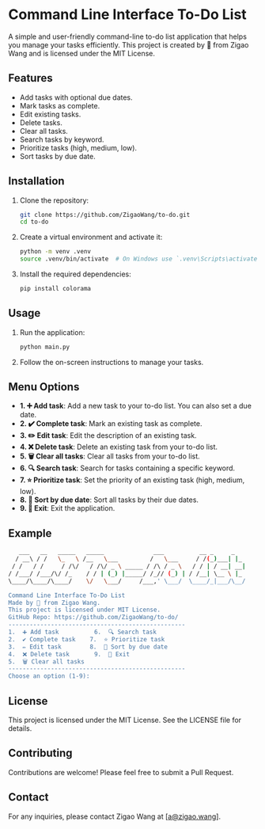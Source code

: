 # Command Line Interface To-Do List

A simple and user-friendly command-line to-do list application that helps you manage your tasks efficiently. This project is created by 💜 from Zigao Wang and is licensed under the MIT License.

## Features

- Add tasks with optional due dates.
- Mark tasks as complete.
- Edit existing tasks.
- Delete tasks.
- Clear all tasks.
- Search tasks by keyword.
- Prioritize tasks (high, medium, low).
- Sort tasks by due date.

## Installation

1. Clone the repository:
    ```sh
    git clone https://github.com/ZigaoWang/to-do.git
    cd to-do
    ```

2. Create a virtual environment and activate it:
    ```sh
    python -m venv .venv
    source .venv/bin/activate  # On Windows use `.venv\Scripts\activate`
    ```

3. Install the required dependencies:
    ```sh
    pip install colorama
    ```

## Usage

1. Run the application:
    ```sh
    python main.py
    ```

2. Follow the on-screen instructions to manage your tasks.

## Menu Options

- **1. ➕ Add task**: Add a new task to your to-do list. You can also set a due date.
- **2. ✔️ Complete task**: Mark an existing task as complete.
- **3. ✏️ Edit task**: Edit the description of an existing task.
- **4. ❌ Delete task**: Delete an existing task from your to-do list.
- **5. 🗑️ Clear all tasks**: Clear all tasks from your to-do list.
- **6. 🔍 Search task**: Search for tasks containing a specific keyword.
- **7. ⭐ Prioritize task**: Set the priority of an existing task (high, medium, low).
- **8. 📅 Sort by due date**: Sort all tasks by their due dates.
- **9. 🚪 Exit**: Exit the application.

## Example

```sh
   ___   __   _____   _____              ___          __ _     _   
  / __\ / /   \_   \ /__   \___         /   \___     / /(_)___| |_ 
 / /   / /     / /\/   / /\/ _ \ _____ / /\ / _ \   / / | / __| __|
/ /___/ /___/\/ /_    / / | (_) |_____/ /_// (_) | / /__| \__ \ |_ 
\____/\____/\____/    \/   \___/     /___,' \___/  \____/_|___/\__/ 

Command Line Interface To-Do List
Made by 💜 from Zigao Wang.
This project is licensed under MIT License.
GitHub Repo: https://github.com/ZigaoWang/to-do/
--------------------------------------------------
1.  ➕ Add task          6.  🔍 Search task
2.  ✔️ Complete task    7.  ⭐ Prioritize task
3.  ✏️ Edit task        8.  📅 Sort by due date
4.  ❌ Delete task       9.  🚪 Exit
5.  🗑️ Clear all tasks
--------------------------------------------------
Choose an option (1-9):
```

## License
This project is licensed under the MIT License. See the LICENSE file for details.

## Contributing
Contributions are welcome! Please feel free to submit a Pull Request.

## Contact
For any inquiries, please contact Zigao Wang at [a@zigao.wang].
